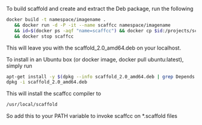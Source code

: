 To build scaffold and create and extract the Deb package, run the following 

```bash
docker build -t namespace/imagename . 
   && docker run -d -P -it --name scaffcc namespace/imagename 
   && id=$(docker ps -aqf "name=scaffcc") && docker cp $id:/projects/scaffold_2.0_amd64.deb . 
   && docker stop scaffcc
```
This will leave you with the scaffold_2.0_amd64.deb on your localhost. 

To install in an Ubuntu box (or docker image, docker pull ubuntu:latest), 
simply run 
```bash
apt-get install -y $(dpkg --info scaffold_2.0_amd64.deb | grep Depends | sed "s/.*ends:\ //" | sed 's/,//g')
dpkg -i scaffold_2.0_amd64.deb
```

This will install the scaffcc compiler to 
```bash
/usr/local/scaffold
```
So add this to your PATH variable to invoke scaffcc on 
*.scaffold files
